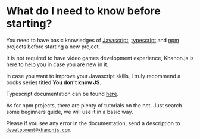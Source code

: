 # What do I need to know before starting?

You need to have basic knowledges of [Javascript](https://developer.mozilla.org/en-US/docs/Web/JavaScript), [typescript](https://www.typescriptlang.org) and [npm](https://docs.npmjs.com/) projects before starting a new project.

It is not required to have video games development experience, Khanon.js is here to help you in case you are new in it.

In case you want to improve your Javascript skills, I truly recommend a books series titled **You don't know JS**.

Typescript documentation can be found [here](https://www.typescriptlang.org/docs/).

As for npm projects, there are plenty of tutorials on the net. Just search some beginners guide, we will use it in a basic way.

Please if you see any error in the documentation, send a description to [`development@khanonjs.com`](mailto:development@khanonjs.com).